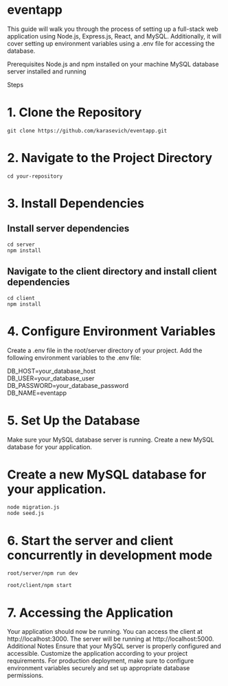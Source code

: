 # eventapp
This guide will walk you through the process of setting up a full-stack web application using Node.js, Express.js, React, and MySQL. Additionally, it will cover setting up environment variables using a .env file for accessing the database.

Prerequisites
Node.js and npm installed on your machine
MySQL database server installed and running

Steps
# 1. Clone the Repository
```shell
git clone https://github.com/karasevich/eventapp.git
```
# 2. Navigate to the Project Directory
```shell
cd your-repository
```
# 3. Install Dependencies

## Install server dependencies
```shell
cd server
npm install
```
## Navigate to the client directory and install client dependencies
```shell
cd client
npm install
```
# 4. Configure Environment Variables
Create a .env file in the root/server directory of your project.
Add the following environment variables to the .env file:

DB_HOST=your_database_host <br>
DB_USER=your_database_user<br>
DB_PASSWORD=your_database_password<br>
DB_NAME=eventapp<br>

# 5. Set Up the Database
Make sure your MySQL database server is running.
Create a new MySQL database for your application.

# Create a new MySQL database for your application.
```shell
node migration.js
node seed.js
```

# 6. Start the server and client concurrently in development mode
```shell
root/server/npm run dev
```
```shell
root/client/npm start
```
# 7. Accessing the Application
Your application should now be running. You can access the client at http://localhost:3000.
The server will be running at http://localhost:5000.
Additional Notes
Ensure that your MySQL server is properly configured and accessible.
Customize the application according to your project requirements.
For production deployment, make sure to configure environment variables securely and set up appropriate database permissions.